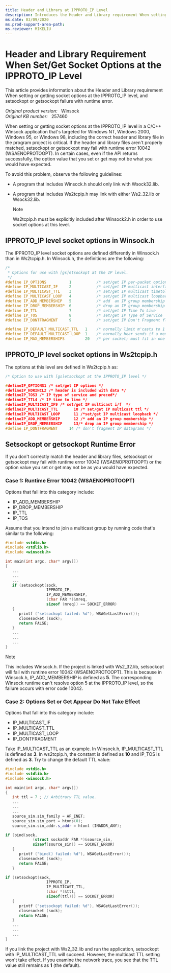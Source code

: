 ```yaml
---
title: Header and Library at IPPROTO_IP Level
description: Introduces the Header and Library requirement When setting or getting socket options at the IPPROTO_IP level in a C/C++ Winsock application that's targeted for Windows NT.
ms.date: 03/09/2020
ms.prod-support-area-path:
ms.reviewer: MIKELIU
---
```

# Header and Library Requirement When Set/Get Socket Options at the IPPROTO_IP Level

This article provides information about the Header and Library requirement When setting or getting socket options at the IPPROTO_IP level, and setsockopt or getsockopt failure with runtime error.

_Original product version:_ &nbsp; Winsock  
_Original KB number:_ &nbsp; 257460

When setting or getting socket options at the IPPROTO_IP level in a C/C++ Winsock application that's targeted for Windows NT, Windows 2000, Windows 95, or Windows 98, including the correct header and library file in the program project is critical. If the header and library files aren't properly matched, setsockopt or getsockopt may fail with runtime error 10042 (WSAENOPROTOOPT). In certain cases, even if the API returns successfully, the option value that you set or get may not be what you would have expected.

To avoid this problem, observe the following guidelines:

- A program that includes Winsock.h should only link with Wsock32.lib.
- A program that includes Ws2tcpip.h may link with either Ws2_32.lib or Wsock32.lib.

    > [!NOTE]
    > Ws2tcpip.h must be explicitly included after Winsock2.h in order to use socket options at this level.

## IPPROTO_IP level socket options in Winsock.h

The IPPROTO_IP level socket options are defined differently in Winsock.h than in Ws2tcpip.h. In Winsock.h, the definitions are the following:

```cpp
/*
 * Options for use with [gs]etsockopt at the IP level.
 */ 
#define IP_OPTIONS          1           /* set/get IP per-packet options    */ 
#define IP_MULTICAST_IF     2           /* set/get IP multicast interface   */ 
#define IP_MULTICAST_TTL    3           /* set/get IP multicast timetolive  */ 
#define IP_MULTICAST_LOOP   4           /* set/get IP multicast loopback    */ 
#define IP_ADD_MEMBERSHIP   5           /* add  an IP group membership      */ 
#define IP_DROP_MEMBERSHIP  6           /* drop an IP group membership      */ 
#define IP_TTL              7           /* set/get IP Time To Live          */ 
#define IP_TOS              8           /* set/get IP Type Of Service       */ 
#define IP_DONTFRAGMENT     9           /* set/get IP Don't Fragment flag   */ 

#define IP_DEFAULT_MULTICAST_TTL   1    /* normally limit m'casts to 1 hop  */ 
#define IP_DEFAULT_MULTICAST_LOOP  1    /* normally hear sends if a member  */ 
#define IP_MAX_MEMBERSHIPS         20   /* per socket; must fit in one mbuf */ 

```

## IPPROTO_IP level socket options in Ws2tcpip.h

The options at this level are defined in Ws2tcpip.h as:

```cpp
/* Option to use with [gs]etsockopt at the IPPROTO_IP level */ 

#defineIP_OPTIONS1 /* set/get IP options */ 
#defineIP_HDRINCL2 /* header is included with data */ 
#defineIP_TOS3 /* IP type of service and preced*/ 
#defineIP_TTL4 /* IP time to live */ 
#defineIP_MULTICAST_IF9 /* set/get IP multicast i/f  */ 
#defineIP_MULTICAST_TTL       10 /* set/get IP multicast ttl */ 
#defineIP_MULTICAST_LOOP      11 /*set/get IP multicast loopback */ 
#defineIP_ADD_MEMBERSHIP      12 /* add an IP group membership */ 
#defineIP_DROP_MEMBERSHIP     13/* drop an IP group membership */ 
#define IP_DONTFRAGMENT     14 /* don't fragment IP datagrams */ 

```

## Setsockopt or getsockopt Runtime Error

If you don't correctly match the header and library files, setsockopt or getsockopt may fail with runtime error 10042 (WSAENOPROTOOPT) or the option value you set or get may not be as you would have expected.

### Case 1: Runtime Error 10042 (WSAENOPROTOOPT)

Options that fall into this category include:

- IP_ADD_MEMBERSHIP
- IP_DROP_MEMBERSHIP
- IP_TTL
- IP_TOS

Assume that you intend to join a multicast group by running code that's similar to the following:

```cpp
#include <stdio.h>
#include <stdlib.h>
#include <winsock.h>

int main(int argc, char* argv[])
{
   ...
   ...
   ...
   if (setsockopt(sock, 
                  IPPROTO_IP, 
                  IP_ADD_MEMBERSHIP, 
                  (char FAR *)&mreq, 
                  sizeof (mreq)) == SOCKET_ERROR)
   {
      printf ("setsockopt failed: %d"), WSAGetLastError());
      closesocket (sock);
      return FALSE;
   }
   ...
   ...
   ...
}

```

> [!NOTE]
> This includes Winsock.h. If the project is linked with Ws2_32.lib, setsockopt will fail with runtime error 10042 (WSAENOPROTOOPT). This is because in Winsock.h, IP_ADD_MEMBERSHIP is defined as **5**. The corresponding Winsock runtime can't resolve option 5 at the IPPROTO_IP level, so the failure occurs with error code 10042.

### Case 2: Options Set or Get Appear Do Not Take Effect

Options that fall into this category include:

- IP_MULTICAST_IF
- IP_MULTICAST_TTL
- IP_MULTICAST_LOOP
- IP_DONTFRAGMENT

Take IP_MULTICAST_TTL as an example. In Winsock.h, IP_MULTICAST_TTL is defined as **3**. In ws2tcpip.h, the constant is defined as **10** and IP_TOS is defined as **3**. Try to change the default TTL value:

```cpp
#include <stdio.h>
#include <stdlib.h>
#include <winsock.h>

int main(int argc, char* argv[])
{
   int ttl = 7 ; // Arbitrary TTL value.
   ...
   ...
   ...
   source_sin.sin_family = AF_INET;
   source_sin.sin_port = htons(0);    
   source_sin.sin_addr.s_addr = htonl (INADDR_ANY);

if (bind(sock, 
            (struct sockaddr FAR *)&source_sin, 
            sizeof(source_sin)) == SOCKET_ERROR) 
   {
      printf ("bind() failed: %d"), WSAGetLastError());
      closesocket (sock);
      return FALSE;
   }

if (setsockopt(sock,
                  IPPROTO_IP,
                  IP_MULTICAST_TTL,
                  (char *)&ttl,
                  sizeof(ttl))) == SOCKET_ERROR)
   {
      printf ("setsockopt failed: %d"), WSAGetLastError());
      closesocket (sock);
      return FALSE;
   }
   ...
   ...
   ...
}

```

If you link the project with Ws2_32.lib and run the application, setsockopt with IP_MULTICAST_TTL will succeed. However, the multicast TTL setting won't take effect. If you examine the network trace, you see that the TTL value still remains as **1** (the default).
